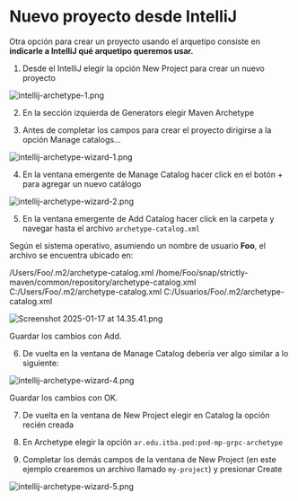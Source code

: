 # Nuevo proyecto desde IntelliJ

Otra opción para crear un proyecto usando el arquetipo consiste en **indicarle a IntelliJ
qué arquetipo queremos usar.**

1. Desde el IntelliJ elegir la opción <shortcut>New Project</shortcut> para crear un nuevo proyecto

![intellij-archetype-1.png](intellij-archetype-1.png)

2. En la sección izquierda de <shortcut>Generators</shortcut>
   elegir <shortcut>Maven Archetype</shortcut>

3. Antes de completar los campos para crear el proyecto dirigirse a la opción
<shortcut>Manage catalogs...</shortcut>

![intellij-archetype-wizard-1.png](intellij-archetype-wizard-1.png)

4. En la ventana emergente de
<shortcut>Manage Catalog</shortcut> 
hacer click en el botón 
<shortcut>+</shortcut> 
para agregar un nuevo catálogo

![intellij-archetype-wizard-2.png](intellij-archetype-wizard-2.png)

5. En la ventana emergente de
<shortcut>Add Catalog</shortcut> 
hacer click en la carpeta y navegar hasta el archivo 
<code>archetype-catalog.xml</code>

Según el sistema operativo, asumiendo un nombre de usuario **Foo**, el archivo se encuentra ubicado en:

<tabs>
    <tab id="macos-catalog" title="macOS">
        <code-block lang="console">
            /Users/Foo/.m2/archetype-catalog.xml
        </code-block>
    </tab>
    <tab id="linux-catalog" title="Linux">
        <code-block lang="console">
            /home/Foo/snap/strictly-maven/common/repository/archetype-catalog.xml
        </code-block>
    </tab>
    <tab id="windows-catalog" title="Windows">
        <code-block lang="console">
            C:/Users/Foo/.m2/archetype-catalog.xml
            C:/Usuarios/Foo/.m2/archetype-catalog.xml
        </code-block>
    </tab>
</tabs>

![Screenshot 2025-01-17 at 14.35.41.png](intellij-archetype-wizard-3.png)

Guardar los cambios con
<shortcut>Add</shortcut>.

6. De vuelta en la ventana de
<shortcut>Manage Catalog</shortcut> 
debería ver algo similar a lo siguiente:

![intellij-archetype-wizard-4.png](intellij-archetype-wizard-4.png)

Guardar los cambios con
<shortcut>OK</shortcut>.

7. De vuelta en la ventana de
<shortcut>New Project</shortcut> elegir en 
<shortcut>Catalog</shortcut> 
la opción recién creada

8. En
<shortcut>Archetype</shortcut> 
elegir la opción 
<code>ar.edu.itba.pod:pod-mp-grpc-archetype</code>

9. Completar los demás campos de la ventana de
<shortcut>New Project</shortcut> (en este ejemplo crearemos un archivo llamado <code>my-project</code>)
y presionar <shortcut>Create</shortcut>

![intellij-archetype-wizard-5.png](intellij-archetype-wizard-5.png)
